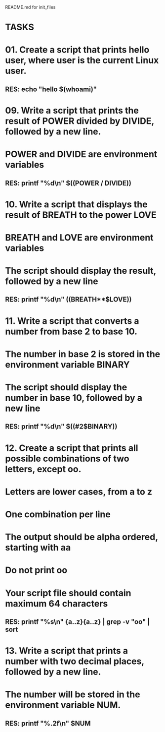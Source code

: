 README.md for init_files
# TASKS
# 01. Create a script that prints hello user, where user is the current Linux user.
## RES: echo "hello $(whoami)"

# 09. Write a script that prints the result of POWER divided by DIVIDE, followed by a new line.
# POWER and DIVIDE are environment variables
## RES: printf "%d\n" $((POWER / DIVIDE))

# 10. Write a script that displays the result of BREATH to the power LOVE
# BREATH and LOVE are environment variables
# The script should display the result, followed by a new line
## RES: printf "%d\n" $(($BREATH**$LOVE))

# 11. Write a script that converts a number from base 2 to base 10.
# The number in base 2 is stored in the environment variable BINARY
# The script should display the number in base 10, followed by a new line
## RES: printf "%d\n" $((#2$BINARY))

# 12. Create a script that prints all possible combinations of two letters, except oo.
# Letters are lower cases, from a to z
# One combination per line
# The output should be alpha ordered, starting with aa
# Do not print oo
# Your script file should contain maximum 64 characters
## RES: printf "%s\n" {a..z}{a..z} | grep -v "oo" | sort

# 13. Write a script that prints a number with two decimal places, followed by a new line.
# The number will be stored in the environment variable NUM.
## RES: printf "%.2f\n" $NUM



 
